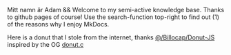 
Mitt namn är Adam && Welcome to my semi-active knowledge base. Thanks to github pages of course!
Use the search-function top-right to find out (1) of the reasons why I enjoy MkDocs.

Here is a donut that I stole from the internet, thanks [@/Billocap/Donut-JS](https://github.com/Billocap/Donut-JS) inspired by the OG [donut.c](https://www.a1k0n.net/2011/07/20/donut-math.html)


<canvas width="500" height="500" id="a"></canvas>
<script src="js/ascii.js"></script>